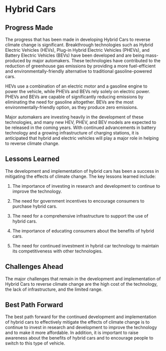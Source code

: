 # Hybrid Cars

## Progress Made

The progress that has been made in developing Hybrid Cars to reverse climate change is significant. Breakthrough technologies such as Hybrid Electric Vehicles (HEVs), Plug-in Hybrid Electric Vehicles (PHEVs), and Battery Electric Vehicles (BEVs) have been developed and are being mass-produced by major automakers. These technologies have contributed to the reduction of greenhouse gas emissions by providing a more fuel-efficient and environmentally-friendly alternative to traditional gasoline-powered cars.

HEVs use a combination of an electric motor and a gasoline engine to power the vehicle, while PHEVs and BEVs rely solely on electric power. PHEVs and BEVs are capable of significantly reducing emissions by eliminating the need for gasoline altogether. BEVs are the most environmentally-friendly option, as they produce zero emissions.

Major automakers are investing heavily in the development of these technologies, and many new HEV, PHEV, and BEV models are expected to be released in the coming years. With continued advancements in battery technology and a growing infrastructure of charging stations, it is anticipated that hybrid and electric vehicles will play a major role in helping to reverse climate change.

## Lessons Learned

The development and implementation of hybrid cars has been a success in mitigating the effects of climate change. The key lessons learned include:

1. The importance of investing in research and development to continue to improve the technology.

2. The need for government incentives to encourage consumers to purchase hybrid cars.

3. The need for a comprehensive infrastructure to support the use of hybrid cars.

4. The importance of educating consumers about the benefits of hybrid cars.

5. The need for continued investment in hybrid car technology to maintain its competitiveness with other technologies.

## Challenges Ahead

The major challenges that remain in the development and implementation of Hybrid Cars to reverse climate change are the high cost of the technology, the lack of infrastructure, and the limited range.

## Best Path Forward

The best path forward for the continued development and implementation of hybrid cars to effectively mitigate the effects of climate change is to continue to invest in research and development to improve the technology and to make it more affordable. In addition, it is important to raise awareness about the benefits of hybrid cars and to encourage people to switch to this type of vehicle.
